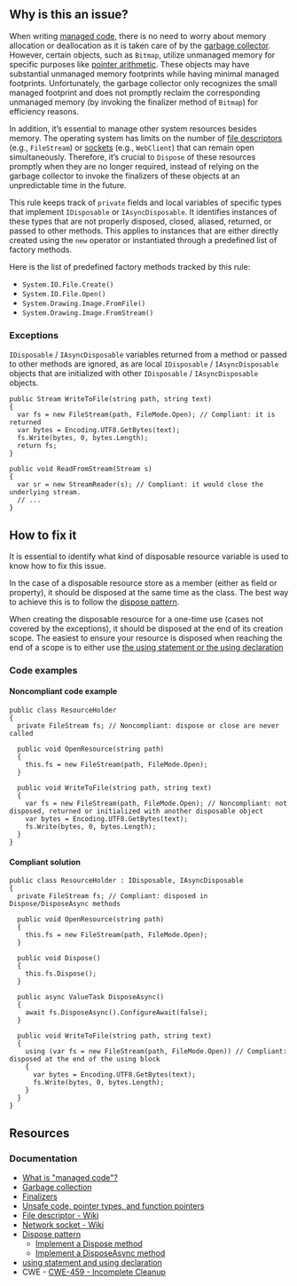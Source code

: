 ## Why is this an issue?
 
When writing [managed code](https://learn.microsoft.com/en-us/dotnet/standard/managed-code), there is no need to worry about memory allocation or deallocation as it is taken care of by the [garbage
collector](https://learn.microsoft.com/en-us/dotnet/standard/garbage-collection). However, certain objects, such as `Bitmap`, utilize unmanaged memory for specific purposes like [pointer arithmetic](https://learn.microsoft.com/en-us/dotnet/csharp/language-reference/unsafe-code). These objects may have substantial unmanaged memory footprints while having minimal managed footprints. Unfortunately, the garbage collector only recognizes the small managed footprint and does not promptly reclaim the corresponding unmanaged memory (by invoking the finalizer method of `Bitmap`) for efficiency reasons.
 
In addition, it’s essential to manage other system resources besides memory. The operating system has limits on the number of [file descriptors](https://en.wikipedia.org/wiki/File_descriptor) (e.g., `FileStream`) or [sockets](https://en.wikipedia.org/wiki/Network_socket) (e.g., `WebClient`) that can remain open simultaneously. Therefore, it’s crucial to `Dispose` of these resources promptly when they are no longer required, instead of relying on the garbage collector to invoke the finalizers of these objects at an unpredictable time in the future.
 
This rule keeps track of `private` fields and local variables of specific types that implement `IDisposable` or `IAsyncDisposable`. It identifies instances of these types that are not properly disposed, closed, aliased, returned, or passed to other methods. This applies to instances that are either directly created using the `new` operator or instantiated through a predefined list of factory methods.
 
Here is the list of predefined factory methods tracked by this rule:
 
- `System.IO.File.Create()`
- `System.IO.File.Open()`
- `System.Drawing.Image.FromFile()`
- `System.Drawing.Image.FromStream()`

### Exceptions
 
`IDisposable` / `IAsyncDisposable` variables returned from a method or passed to other methods are ignored, as are local `IDisposable` / `IAsyncDisposable` objects that are initialized with other `IDisposable` / `IAsyncDisposable` objects.

    public Stream WriteToFile(string path, string text)
    {
      var fs = new FileStream(path, FileMode.Open); // Compliant: it is returned
      var bytes = Encoding.UTF8.GetBytes(text);
      fs.Write(bytes, 0, bytes.Length);
      return fs;
    }
    
    public void ReadFromStream(Stream s)
    {
      var sr = new StreamReader(s); // Compliant: it would close the underlying stream.
      // ...
    }

## How to fix it
 
It is essential to identify what kind of disposable resource variable is used to know how to fix this issue.
 
In the case of a disposable resource store as a member (either as field or property), it should be disposed at the same time as the class. The best way to achieve this is to follow the [dispose
pattern](https://learn.microsoft.com/en-us/dotnet/standard/design-guidelines/dispose-pattern).
 
When creating the disposable resource for a one-time use (cases not covered by the exceptions), it should be disposed at the end of its creation scope. The easiest to ensure your resource is disposed when reaching the end of a scope is to either use [the using statement or the using declaration](https://learn.microsoft.com/en-us/dotnet/csharp/language-reference/statements/using)
 
### Code examples
 
#### Noncompliant code example

    public class ResourceHolder
    {
      private FileStream fs; // Noncompliant: dispose or close are never called
    
      public void OpenResource(string path)
      {
        this.fs = new FileStream(path, FileMode.Open);
      }
    
      public void WriteToFile(string path, string text)
      {
        var fs = new FileStream(path, FileMode.Open); // Noncompliant: not disposed, returned or initialized with another disposable object
        var bytes = Encoding.UTF8.GetBytes(text);
        fs.Write(bytes, 0, bytes.Length);
      }
    }

#### Compliant solution

    public class ResourceHolder : IDisposable, IAsyncDisposable
    {
      private FileStream fs; // Compliant: disposed in Dispose/DisposeAsync methods
    
      public void OpenResource(string path)
      {
        this.fs = new FileStream(path, FileMode.Open);
      }
    
      public void Dispose()
      {
        this.fs.Dispose();
      }
    
      public async ValueTask DisposeAsync()
      {
        await fs.DisposeAsync().ConfigureAwait(false);
      }
    
      public void WriteToFile(string path, string text)
      {
        using (var fs = new FileStream(path, FileMode.Open)) // Compliant: disposed at the end of the using block
        {
          var bytes = Encoding.UTF8.GetBytes(text);
          fs.Write(bytes, 0, bytes.Length);
        }
      }
    }

## Resources
 
### Documentation

- [What is "managed code"?](https://learn.microsoft.com/en-us/dotnet/standard/managed-code)
- [Garbage collection](https://learn.microsoft.com/en-us/dotnet/standard/garbage-collection)
- [Finalizers](https://learn.microsoft.com/en-us/dotnet/csharp/programming-guide/classes-and-structs/finalizers)
- [Unsafe code, pointer types, and function pointers](https://learn.microsoft.com/en-us/dotnet/csharp/language-reference/unsafe-code)
- [File descriptor - Wiki](https://en.wikipedia.org/wiki/File_descriptor)
- [Network socket - Wiki](https://en.wikipedia.org/wiki/Network_socket)
- [Dispose pattern](https://learn.microsoft.com/en-us/dotnet/standard/design-guidelines/dispose-pattern)
    - [Implement a Dispose method](https://learn.microsoft.com/en-us/dotnet/standard/garbage-collection/implementing-dispose)
    - [Implement a DisposeAsync
      method](https://learn.microsoft.com/en-us/dotnet/standard/garbage-collection/implementing-disposeasync)
- [using statement and using declaration](https://learn.microsoft.com/en-us/dotnet/csharp/language-reference/statements/using)
- CWE - [CWE-459 - Incomplete Cleanup](https://cwe.mitre.org/data/definitions/459)